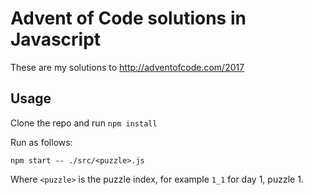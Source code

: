 # Advent of Code solutions in Javascript
These are my solutions to http://adventofcode.com/2017

## Usage
Clone the repo and run `npm install`

Run as follows:

`npm start -- ./src/<puzzle>.js`

Where `<puzzle>` is the puzzle index, for example `1_1` for day 1, puzzle 1.

